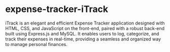 # expense-tracker-iTrack
iTrack is an elegant and efficient Expense Tracker application designed with HTML, CSS, and JavaScript on the front-end, paired with a robust back-end built using Express.js and MySQL. It enables users to log, categorize, and track their expenses in real-time, providing a seamless and organized way to manage personal finances.
